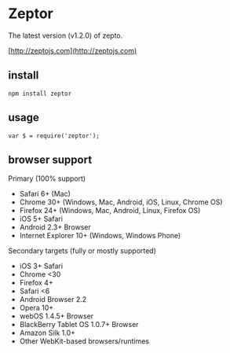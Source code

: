 # Zeptor

The latest version (v1.2.0) of zepto.

[http://zeptojs.com](http://zeptojs.com)

## install

```
npm install zeptor
```

## usage

```
var $ = require('zeptor');
```

## browser support

Primary (100% support)

* Safari 6+ (Mac)
* Chrome 30+ (Windows, Mac, Android, iOS, Linux, Chrome OS)
* Firefox 24+ (Windows, Mac, Android, Linux, Firefox OS)
* iOS 5+ Safari
* Android 2.3+ Browser
* Internet Explorer 10+ (Windows, Windows Phone)

Secondary targets (fully or mostly supported)

* iOS 3+ Safari
* Chrome <30
* Firefox 4+
* Safari <6
* Android Browser 2.2
* Opera 10+
* webOS 1.4.5+ Browser
* BlackBerry Tablet OS 1.0.7+ Browser
* Amazon Silk 1.0+
* Other WebKit-based browsers/runtimes
